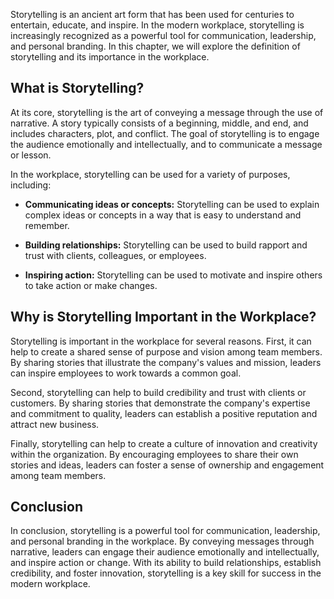 
Storytelling is an ancient art form that has been used for centuries to entertain, educate, and inspire. In the modern workplace, storytelling is increasingly recognized as a powerful tool for communication, leadership, and personal branding. In this chapter, we will explore the definition of storytelling and its importance in the workplace.

What is Storytelling?
---------------------

At its core, storytelling is the art of conveying a message through the use of narrative. A story typically consists of a beginning, middle, and end, and includes characters, plot, and conflict. The goal of storytelling is to engage the audience emotionally and intellectually, and to communicate a message or lesson.

In the workplace, storytelling can be used for a variety of purposes, including:

* **Communicating ideas or concepts:** Storytelling can be used to explain complex ideas or concepts in a way that is easy to understand and remember.

* **Building relationships:** Storytelling can be used to build rapport and trust with clients, colleagues, or employees.

* **Inspiring action:** Storytelling can be used to motivate and inspire others to take action or make changes.

Why is Storytelling Important in the Workplace?
-----------------------------------------------

Storytelling is important in the workplace for several reasons. First, it can help to create a shared sense of purpose and vision among team members. By sharing stories that illustrate the company's values and mission, leaders can inspire employees to work towards a common goal.

Second, storytelling can help to build credibility and trust with clients or customers. By sharing stories that demonstrate the company's expertise and commitment to quality, leaders can establish a positive reputation and attract new business.

Finally, storytelling can help to create a culture of innovation and creativity within the organization. By encouraging employees to share their own stories and ideas, leaders can foster a sense of ownership and engagement among team members.

Conclusion
----------

In conclusion, storytelling is a powerful tool for communication, leadership, and personal branding in the workplace. By conveying messages through narrative, leaders can engage their audience emotionally and intellectually, and inspire action or change. With its ability to build relationships, establish credibility, and foster innovation, storytelling is a key skill for success in the modern workplace.

